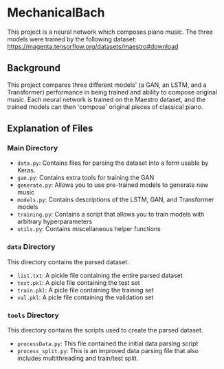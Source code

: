 # MechanicalBach

This project is a neural network which composes piano music. The three models were trained by the following dataset: https://magenta.tensorflow.org/datasets/maestro#download

## Background 

This project compares three different models' (a GAN, an LSTM, and a Transformer) performance in being trained and ability to compose original music. Each neural network is trained on the Maestro dataset, and the trained models can then 'compose' original pieces of classical piano. 

## Explanation of Files

### Main Directory

* `data.py`: Contains files for parsing the dataset into a form usable by Keras.
* `gan.py`: Contains extra tools for training the GAN
* `generate.py`: Allows you to use pre-trained models to generate new music
* `models.py`: Contains descriptions of the LSTM, GAN, and Transformer models
* `training.py`: Contains a script that allows you to train models with arbitrary hyperparameters
* `utils.py`: Contains miscellaneous helper functions

### `data` Directory

This directory contains the parsed dataset.

* `list.txt`: A pickle file containing the entire parsed dataset
* `test.pkl`: A picle file containing the test set
* `train.pkl`: A picle file containing the training set
* `val.pkl`: A picle file containing the validation set

### `tools` Directory

This directory contains the scripts used to create the parsed dataset.

* `processData.py`: This file contained the initial data parsing script
* `process_split.py`: This is an improved data parsing file that also includes multithreading and train/test split.
